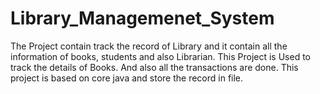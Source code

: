 # Library_Managemenet_System
The Project contain track the record of Library and it contain all the information of books, students and also Librarian. This Project is Used to track the details of Books. And also all the transactions are done. This project is based on core java and store the record in file.
